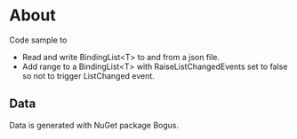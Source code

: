 ﻿# About

Code sample to 

- Read and write BindingList&lt;T> to and from a json file.
- Add range to a BindingList&lt;T> with RaiseListChangedEvents set to false so not to trigger ListChanged event.

## Data

Data is generated with NuGet package Bogus.


